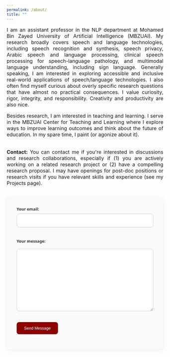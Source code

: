 ```yaml
---
permalink: /about/
title: ""
---
```

<div style="font-size: 16px; text-align: justify;">

I am an assistant professor in the NLP department at Mohamed Bin Zayed University of Artificial Intelligence (MBZUAI). My research broadly covers speech and language technologies, including speech recognition and synthesis, speech privacy, Arabic speech and language processing, clinical speech processing for speech-language pathology, and multimodal language understanding, including sign language. Generally speaking, I am interested in exploring accessible and inclusive real-world applications of speech/language technologies. I also often find myself curious about overly specific research questions  that have almost no practical consequences. I value curiosity, rigor, integrity, and responsibility. Creativity and productivity are also nice. 

Besides research, I am interested in teaching and learning. I serve in the MBZUAI Center for Teaching and Learning where I explore ways to improve learning outcomes and think about the future of education. In my spare time, I paint (or agonize about it). <br><br>

<strong>Contact:</strong> You can contact me if you're interested in discussions and research collaborations, especially if (1) you are actively working on a related research project or (2) have a compelling research proposal. I may have openings for post-doc positions or research visits if you have relevant skills and experience (see my Projects page).


<form action="https://formspree.io/f/xzzejqkq" method="POST" class="contact-form" id="contact-form">
  <label for="email">Your email:</label>
  <input type="email" name="email" id="email" required autocomplete="off">

  <label for="message">Your message:</label>
  <textarea name="message" id="message" rows="8" required autocomplete="off"></textarea>
  <button type="submit">Send Message</button>
</form>

<iframe name="dummy-frame" style="display:none;"></iframe>

<script>
  window.addEventListener("pageshow", function () {
  const form = document.getElementById("contact-form");
  if (form) form.reset();
});
</script>

<style>
.contact-form {
  max-width: 600px;
  margin: 2rem auto;
  padding: 2rem;
  background: #fafafa;
  border-radius: 12px;
  box-shadow: 0 4px 12px rgba(0,0,0,0.05);
  font-family: system-ui, sans-serif;
}

.contact-form label {
  display: block;
  margin-bottom: 0.4rem;
  font-weight: 600;
  font-size: 0.8rem;
  color: #333;
}

.contact-form input,
.contact-form textarea {
  width: 100%;
  padding: 0.75rem;
  margin-bottom: 1.2rem;
  border: 1px solid #ccc;
  border-radius: 8px;
  font-size: 0.8rem;
  font-family: inherit;
  box-sizing: border-box;
}

.contact-form textarea {
  resize: vertical;
  min-height: 200px;
}

.contact-form button {
  background-color: #8a0303;
  color: white;
  font-size: 0.8rem;
  font-weight: 400;
  padding: 0.75rem 1.5rem;
  border: none;
  border-radius: 8px;
  cursor: pointer;
  transition: background 0.25s ease, transform 0.15s ease;
}

.contact-form button:hover {
  background-color: #6c0202;
  transform: translateY(-2px);
}

.contact-form button:active {
  transform: scale(0.98);
}
</style>


